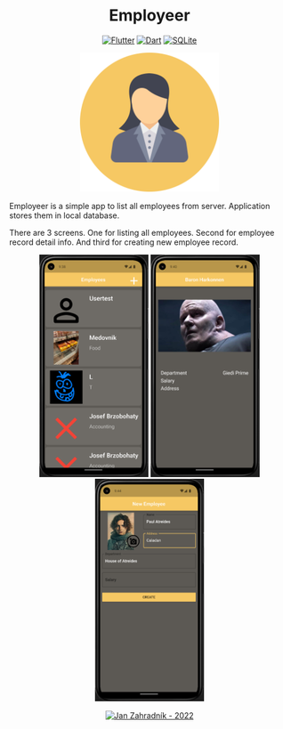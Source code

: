 <h1 align="center"> Employeer </h1>
<p align="center">
<a href="https://flutter.dev/"><img src="https://img.shields.io/badge/Flutter-f6c863?style=for-the-badge&logo=Flutter" alt="Flutter"></a>
<a href="dart.dev"><img src="https://img.shields.io/badge/Dart-f6c863?style=for-the-badge&logo=Dart" alt="Dart"></a>
<a href="https://www.sqlite.org/index.html"><img src="https://img.shields.io/badge/SQLite-f6c863?style=for-the-badge&logo=SQLite" alt="SQLite"></a>
</p>
<p align="center">
<img height="250px" src="assets/Employee.png"></>
</p>
<p>Employeer is a simple app to list all employees from server. Application stores them in local database. </p>

<p>There are 3 screens. One for listing all employees. Second for  employee record detail info. And third for creating new employee record.</p>
<p align="center">
<img height="400px" src="assets/Employeer main screen.PNG"></>
<img height="400px" src="assets/Employeer detail screen.PNG"></>
<img height="400px" src="assets/Employeer new employee screen.PNG"></>
</p>

<p align="center">
<a href="https://github.com/zahradjan"><img src="https://img.shields.io/badge/Jan_Zahradn%C3%ADk-2022-f6c863?style=for-the-badge" alt="Jan Zahradník - 2022"></a>
</p>
